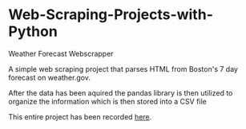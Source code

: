# Web-Scraping-Projects-with-Python
<p align = "center> A repository full of web scraping projects to get hands on practice with Python's utilization of webscraping </p>

## Weather Forecast Webscrapper

A simple web scraping project that parses HTML from Boston's 7 day forecast on weather.gov.

After the data has been aquired the pandas library is then utilized to organize the information which is then stored into a CSV file

This entire project has been recorded <a href="https://github.com/elianalopez/Web-Scraping-Projects-with-Python/tree/main/Weather-Forecast-Web-Scraper">here</a>.
